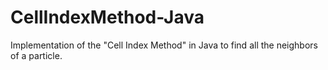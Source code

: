 # CellIndexMethod-Java
Implementation of the "Cell Index Method" in Java to find all the neighbors of a particle.
